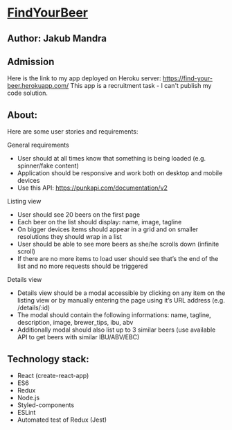 # [FindYourBeer](https://find-your-beer.herokuapp.com/)

## Author: Jakub Mandra

## Admission

Here is the link to my app deployed on Heroku server: https://find-your-beer.herokuapp.com/
This app is a recruitment task - I can't publish my code solution.

## About:

Here are some user stories and requirements:

General requirements
  *	User should at all times know that something is being loaded (e.g. spinner/fake content)
  *	Application should be responsive and work both on desktop and mobile devices
  *	Use this API: https://punkapi.com/documentation/v2

Listing view
  *	User should see 20 beers on the first page
  *	Each beer on the list should display: name, image, tagline
  *	On bigger devices items should appear in a grid and on smaller resolutions they should wrap in a list
  *	User should be able to see more beers as she/he scrolls down (infinite scroll)
  *	If there are no more items to load user should see that’s the end of the list and no more requests should be triggered

Details view
  *	Details view should be a modal accessible by clicking on any item on the listing view or by manually entering the page using it’s URL address (e.g. /details/:id)
  *	The modal should contain the following informations: name, tagline, description, image, brewer_tips, ibu, abv
  *	Additionally modal should also list up to 3 similar beers (use available API to get beers with similar IBU/ABV/EBC)

## Technology stack:

* React (create-react-app)
* ES6
* Redux
* Node.js
* Styled-components
* ESLint
* Automated test of Redux (Jest)
